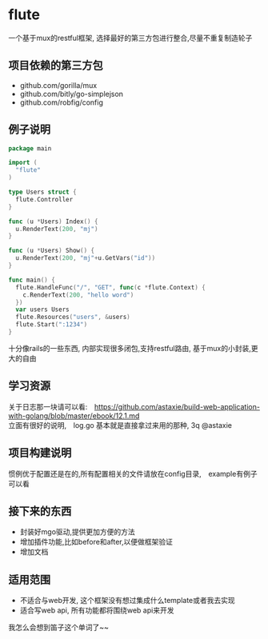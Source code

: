 flute
=====

一个基于mux的restful框架, 选择最好的第三方包进行整合,尽量不重复制造轮子

## 项目依赖的第三方包
- github.com/gorilla/mux
- github.com/bitly/go-simplejson
- github.com/robfig/config

## 例子说明
```go
package main

import (
  "flute"
)

type Users struct {
  flute.Controller
}

func (u *Users) Index() {
  u.RenderText(200, "mj")
}

func (u *Users) Show() {
  u.RenderText(200, "mj"+u.GetVars("id"))
}

func main() {
  flute.HandleFunc("/", "GET", func(c *flute.Context) {
    c.RenderText(200, "hello word")
  })
  var users Users
  flute.Resources("users", &users)
  flute.Start(":1234")
}
```

十分像rails的一些东西, 内部实现很多闭包,支持restful路由, 基于mux的小封装,更大的自由

## 学习资源
关于日志那一块请可以看:　https://github.com/astaxie/build-web-application-with-golang/blob/master/ebook/12.1.md  
立面有很好的说明,　log.go 基本就是直接拿过来用的那种, 3q @astaxie 

## 项目构建说明
惯例优于配置还是在的,所有配置相关的文件请放在config目录,　example有例子可以看


## 接下来的东西
- 封装好mgo驱动,提供更加方便的方法
- 增加插件功能,比如before和after,以便做框架验证
- 增加文档

## 适用范围
- 不适合与web开发, 这个框架没有想过集成什么template或者我去实现
- 适合写web api, 所有功能都将围绕web api来开发

我怎么会想到笛子这个单词了~~
